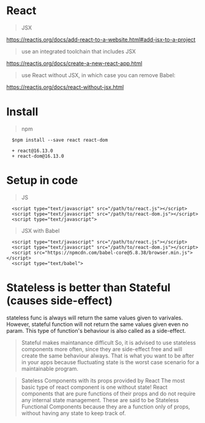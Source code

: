 # React

> JSX
  
  <https://reactjs.org/docs/add-react-to-a-website.html#add-jsx-to-a-project>

> use an integrated toolchain that includes JSX 
      
  <https://reactjs.org/docs/create-a-new-react-app.html>

> use React without JSX, in which case you can remove Babel:
      
  <https://reactjs.org/docs/react-without-jsx.html>
  
  # Install 
  
  > npm
  
      $npm install --save react react-dom 
      
      + react@16.13.0
      + react-dom@16.13.0
  
  
  # Setup in code
  
  > JS
  
      <script type="text/javascript" src="/path/to/react.js"></script> 
      <script type="text/javascript" src="/path/to/react-dom.js"></script> 
      <script type="text/javascript">
      
  > JSX with Babel
  
      <script type="text/javascript" src="/path/to/react.js"></script>
      <script type="text/javascript" src="/path/to/react-dom.js"></script> 
      <script src="https://npmcdn.com/babel-core@5.8.38/browser.min.js"></script> 
      <script type="text/babel">
      
# Stateless is better than Stateful (causes side-effect)
>
stateless func is always will return the same values given to varivales.
However, stateful function will not return the same values given even no param. This type of function's behaviour is also called as a side-effect. 

> Stateful makes maintanance difficult
So, it is advised to use stateless components more often, since they are side-effect free and will create the same behaviour always. That is what you want to be after in your apps because fluctuating state is the worst case scenario for a maintainable program.

> Sateless Components with its props provided by React
The most basic type of react component is one without state!
React components that are pure functions of their props and do not require any internal state management. These are said to be Stateless Functional Components because they are a function only of props, without having any state to keep track of.

